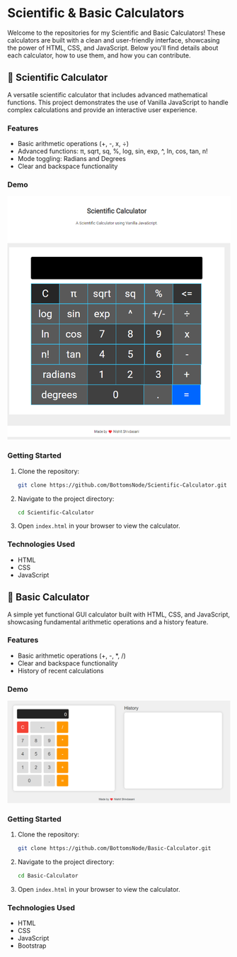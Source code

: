 # Scientific & Basic Calculators

Welcome to the repositories for my Scientific and Basic Calculators! These calculators are built with a clean and user-friendly interface, showcasing the power of HTML, CSS, and JavaScript. Below you'll find details about each calculator, how to use them, and how you can contribute.

## 🚀 Scientific Calculator

A versatile scientific calculator that includes advanced mathematical functions. This project demonstrates the use of Vanilla JavaScript to handle complex calculations and provide an interactive user experience.

### Features
- Basic arithmetic operations (+, -, x, ÷)
- Advanced functions: π, sqrt, sq, %, log, sin, exp, ^, ln, cos, tan, n!
- Mode toggling: Radians and Degrees
- Clear and backspace functionality

### Demo
![Scientific Calculator](https://github.com/BottomsNode/JQuery-Calculator/blob/main/scientific.png)

### Getting Started
1. Clone the repository:
    ```bash
    git clone https://github.com/BottomsNode/Scientific-Calculator.git
    ```
2. Navigate to the project directory:
    ```bash
    cd Scientific-Calculator
    ```
3. Open `index.html` in your browser to view the calculator.

### Technologies Used
- HTML
- CSS
- JavaScript

## 🧮 Basic Calculator

A simple yet functional GUI calculator built with HTML, CSS, and JavaScript, showcasing fundamental arithmetic operations and a history feature.

### Features
- Basic arithmetic operations (+, -, *, /)
- Clear and backspace functionality
- History of recent calculations

### Demo
![Basic Calculator](https://github.com/BottomsNode/JQuery-Calculator/blob/main/simple.png)

### Getting Started
1. Clone the repository:
    ```bash
    git clone https://github.com/BottomsNode/Basic-Calculator.git
    ```
2. Navigate to the project directory:
    ```bash
    cd Basic-Calculator
    ```
3. Open `index.html` in your browser to view the calculator.

### Technologies Used
- HTML
- CSS
- JavaScript
- Bootstrap
